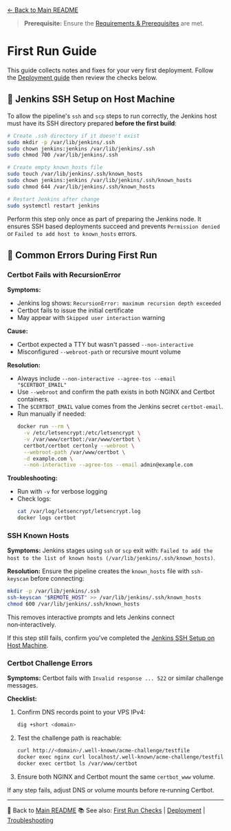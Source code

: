 [← Back to Main README](../README.md)

> **Prerequisite:** Ensure the [Requirements & Prerequisites](../README.md#-requirements--prerequisites) are met.

# First Run Guide

This guide collects notes and fixes for your very first deployment. Follow the [Deployment guide](deployment.md) then review the checks below.

## 🔐 Jenkins SSH Setup on Host Machine

To allow the pipeline's `ssh` and `scp` steps to run correctly, the Jenkins host must have its SSH directory prepared **before the first build**:

```bash
# Create .ssh directory if it doesn't exist
sudo mkdir -p /var/lib/jenkins/.ssh
sudo chown jenkins:jenkins /var/lib/jenkins/.ssh
sudo chmod 700 /var/lib/jenkins/.ssh

# Create empty known_hosts file
sudo touch /var/lib/jenkins/.ssh/known_hosts
sudo chown jenkins:jenkins /var/lib/jenkins/.ssh/known_hosts
sudo chmod 644 /var/lib/jenkins/.ssh/known_hosts

# Restart Jenkins after change
sudo systemctl restart jenkins
```

Perform this step only once as part of preparing the Jenkins node. It ensures SSH based deployments succeed and prevents `Permission denied` or `Failed to add host to known_hosts` errors.

## 🐛 Common Errors During First Run

### Certbot Fails with RecursionError

**Symptoms:**
- Jenkins log shows: `RecursionError: maximum recursion depth exceeded`
- Certbot fails to issue the initial certificate
- May appear with `Skipped user interaction` warning

**Cause:**
- Certbot expected a TTY but wasn't passed `--non-interactive`
- Misconfigured `--webroot-path` or recursive mount volume

**Resolution:**
- Always include `--non-interactive --agree-tos --email "$CERTBOT_EMAIL"`
- Use `--webroot` and confirm the path exists in both NGINX and Certbot containers.
- The `$CERTBOT_EMAIL` value comes from the Jenkins secret `certbot-email`.
- Run manually if needed:
  ```bash
  docker run --rm \
    -v /etc/letsencrypt:/etc/letsencrypt \
    -v /var/www/certbot:/var/www/certbot \
    certbot/certbot certonly --webroot \
    --webroot-path /var/www/certbot \
    -d example.com \
    --non-interactive --agree-tos --email admin@example.com
  ```

**Troubleshooting:**
- Run with `-v` for verbose logging
- Check logs:
  ```bash
  cat /var/log/letsencrypt/letsencrypt.log
  docker logs certbot
  ```

### SSH Known Hosts

**Symptoms:** Jenkins stages using `ssh` or `scp` exit with:
`Failed to add the host to the list of known hosts (/var/lib/jenkins/.ssh/known_hosts)`.

**Resolution:** Ensure the pipeline creates the `known_hosts` file with `ssh-keyscan` before connecting:

```bash
mkdir -p /var/lib/jenkins/.ssh
ssh-keyscan "$REMOTE_HOST" >> /var/lib/jenkins/.ssh/known_hosts
chmod 600 /var/lib/jenkins/.ssh/known_hosts
```

This removes interactive prompts and lets Jenkins connect non‑interactively.

If this step still fails, confirm you've completed the [Jenkins SSH Setup on Host Machine](#-jenkins-ssh-setup-on-host-machine).

### Certbot Challenge Errors

**Symptoms:** Certbot fails with `Invalid response ... 522` or similar challenge messages.

**Checklist:**
1. Confirm DNS records point to your VPS IPv4:
   ```bash
   dig +short <domain>
   ```
2. Test the challenge path is reachable:
   ```bash
   curl http://<domain>/.well-known/acme-challenge/testfile
   docker exec nginx curl localhost/.well-known/acme-challenge/testfile
   docker exec certbot ls /var/www/certbot
   ```
3. Ensure both NGINX and Certbot mount the same `certbot_www` volume.

If any step fails, adjust DNS or volume mounts before re‑running Certbot.

---
🔗 Back to [Main README](../README.md)
📚 See also: [First Run Checks](first-run-checks.md) | [Deployment](deployment.md) | [Troubleshooting](troubleshooting.md)
